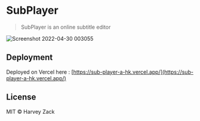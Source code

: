 # SubPlayer

> SubPlayer is an online subtitle editor

![Screenshot 2022-04-30 003055](https://user-images.githubusercontent.com/73497800/166009273-3192509f-04b7-4f07-9612-b58b898d7112.png)



## Deployment
Deployed on Vercel here : [https://sub-player-a-hk.vercel.app/](https://sub-player-a-hk.vercel.app/)

## License

MIT © Harvey Zack
